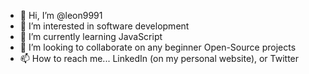 - 👋 Hi, I’m @leon9991
- 👀 I’m interested in software development
- 🌱 I’m currently learning JavaScript
- 💞️ I’m looking to collaborate on any beginner Open-Source projects
- 📫 How to reach me... LinkedIn (on my personal website), or Twitter

<!---
leon9991/leon9991 is a ✨ special ✨ repository because its `README.md` (this file) appears on your GitHub profile.
You can click the Preview link to take a look at your changes.
--->
